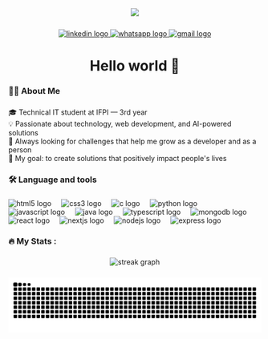 <div align="center">
  <img height="150" src="https://media3.giphy.com/media/v1.Y2lkPTc5MGI3NjExZ2RkYmpudW42djZ6eTIzMXU1OW5nbDBpcW82ZzYxYnRlM2gzN3ZtNCZlcD12MV9pbnRlcm5hbF9naWZfYnlfaWQmY3Q9Zw/bJ4TVNYNUympPgcpem/giphy.gif" />
</div>

###

<div align="center">
  <a href="www.linkedin.com/in/kassiodias" target="_blank">
    <img src="https://img.shields.io/static/v1?message=LinkedIn&logo=linkedin&label=&color=0077B5&logoColor=white&labelColor=&style=for-the-badge" height="25" alt="linkedin logo" />
  </a>
  <a href="https://wa.link/am963m" target="_blank">
    <img src="https://img.shields.io/static/v1?message=Whatsapp&logo=whatsapp&label=&color=25D366&logoColor=white&labelColor=&style=for-the-badge" height="25" alt="whatsapp logo" />
  </a>
  <a href="kassiodesousadias@gmail.com" target="_blank">
    <img src="https://img.shields.io/static/v1?message=Gmail&logo=gmail&label=&color=D14836&logoColor=white&labelColor=&style=for-the-badge" height="25" alt="gmail logo" />
  </a>
</div>

###

<h1 align="center">Hello world 👋</h1>

###

<h3 align="left">👩‍💻  About Me</h3>

###

<p align="left">🎓 Technical IT student at IFPI — 3rd year<br>💡 Passionate about technology, web development, and AI-powered solutions  <br>🚀 Always looking for challenges that help me grow as a developer and as a person  <br>🎯 My goal: to create solutions that positively impact people's lives</p>

###

<h3 align="left">🛠 Language and tools</h3>

###

<div align="left">
  <img src="https://cdn.jsdelivr.net/gh/devicons/devicon/icons/html5/html5-original.svg" height="30" alt="html5 logo" />
  <img width="12" />
  <img src="https://cdn.jsdelivr.net/gh/devicons/devicon/icons/css3/css3-original.svg" height="30" alt="css3 logo" />
  <img width="12" />
  <img src="https://cdn.jsdelivr.net/gh/devicons/devicon/icons/c/c-original.svg" height="30" alt="c logo" />
  <img width="12" />
  <img src="https://cdn.jsdelivr.net/gh/devicons/devicon/icons/python/python-original.svg" height="30" alt="python logo" />
  <img width="12" />
  <img src="https://cdn.jsdelivr.net/gh/devicons/devicon/icons/javascript/javascript-original.svg" height="30" alt="javascript logo" />
  <img width="12" />
  <img src="https://cdn.jsdelivr.net/gh/devicons/devicon/icons/java/java-original.svg" height="30" alt="java logo" />
  <img width="12" />
  <img src="https://cdn.jsdelivr.net/gh/devicons/devicon/icons/typescript/typescript-original.svg" height="30" alt="typescript logo" />
  <img width="12" />
  <img src="https://cdn.jsdelivr.net/gh/devicons/devicon/icons/mongodb/mongodb-original.svg" height="30" alt="mongodb logo" />
  <img width="12" />
  <img src="https://cdn.jsdelivr.net/gh/devicons/devicon/icons/react/react-original.svg" height="30" alt="react logo" />
  <img width="12" />
  <img src="https://cdn.jsdelivr.net/gh/devicons/devicon/icons/nextjs/nextjs-original.svg" height="30" alt="nextjs logo" />
  <img width="12" />
  <img src="https://cdn.jsdelivr.net/gh/devicons/devicon/icons/nodejs/nodejs-original.svg" height="30" alt="nodejs logo" />
  <img width="12" />
  <img src="https://cdn.jsdelivr.net/gh/devicons/devicon/icons/express/express-original.svg" height="30" alt="express logo" />
</div>

###

<h3 align="left">🔥   My Stats :</h3>

###

<div align="center">
  <img src="https://streak-stats.demolab.com?user=kassiods&locale=en&mode=daily&theme=dark&hide_border=false&border_radius=5&order=3" height="220" alt="streak graph" />
</div>

###

<img src="https://raw.githubusercontent.com/kassiods/kassiods/output/snake.svg" alt="Snake animation" />

